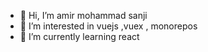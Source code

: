 - 👋 Hi, I’m amir mohammad sanji
- 👀 I’m interested in vuejs ,vuex , monorepos 
- 🌱 I’m currently learning react
